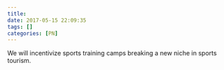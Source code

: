 ```yaml
---
title:
date: 2017-05-15 22:09:35
tags: []
categories: [PN]
---
```


We will incentivize sports training camps breaking a new niche in sports tourism.